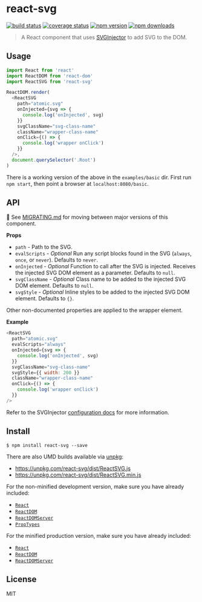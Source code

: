 # react-svg

[![build status](https://img.shields.io/travis/tanem/react-svg/master.svg?style=flat-square)](https://travis-ci.org/tanem/react-svg)
[![coverage status](https://img.shields.io/codecov/c/github/tanem/react-svg.svg?style=flat-square)](https://codecov.io/gh/tanem/react-svg)
[![npm version](https://img.shields.io/npm/v/react-svg.svg?style=flat-square)](https://www.npmjs.com/package/react-svg)
[![npm downloads](https://img.shields.io/npm/dm/react-svg.svg?style=flat-square)](https://www.npmjs.com/package/react-svg)

> A React component that uses [SVGInjector](https://github.com/tanem/SVGInjector) to add SVG to the DOM.

## Usage

```js
import React from 'react'
import ReactDOM from 'react-dom'
import ReactSVG from 'react-svg'

ReactDOM.render(
  <ReactSVG
    path="atomic.svg"
    onInjected={svg => {
      console.log('onInjected', svg)
    }}
    svgClassName="svg-class-name"
    className="wrapper-class-name"
    onClick={() => {
      console.log('wrapper onClick')
    }}
  />,
  document.querySelector('.Root')
)
```

There is a working version of the above in the `examples/basic` dir. First run `npm start`, then point a browser at `localhost:8080/basic`.

## API

:eyes: See [MIGRATING.md](MIGRATING.md) for moving between major versions of this component.

**Props**

* `path` - Path to the SVG.
* `evalScripts` - _Optional_ Run any script blocks found in the SVG (`always`, `once`, or `never`). Defaults to `never`.
* `onInjected` - _Optional_ Function to call after the SVG is injected. Receives the injected SVG DOM element as a parameter. Defaults to `null`.
* `svgClassName` - _Optional_ Class name to be added to the injected SVG DOM element. Defaults to `null`.
* `svgStyle` - _Optional_ Inline styles to be added to the injected SVG DOM element. Defaults to `{}`.

Other non-documented properties are applied to the wrapper element.

**Example**

```js
<ReactSVG
  path="atomic.svg"
  evalScripts="always"
  onInjected={svg => {
    console.log('onInjected', svg)
  }}
  svgClassName="svg-class-name"
  svgStyle={{ width: 200 }}
  className="wrapper-class-name"
  onClick={() => {
    console.log('wrapper onClick')
  }}
/>
```

Refer to the SVGInjector [configuration docs](https://github.com/tanem/SVGInjector#configuration) for more information.

## Install

```
$ npm install react-svg --save
```

There are also UMD builds available via [unpkg](https://unpkg.com/):

* https://unpkg.com/react-svg/dist/ReactSVG.js
* https://unpkg.com/react-svg/dist/ReactSVG.min.js

For the non-minified development version, make sure you have already included:

* [`React`](https://unpkg.com/react/umd/react.development.js)
* [`ReactDOM`](https://unpkg.com/react-dom/umd/react-dom.development.js)
* [`ReactDOMServer`](https://unpkg.com/react-dom/umd/react-dom-server.browser.development.js)
* [`PropTypes`](https://unpkg.com/prop-types/prop-types.js)

For the minified production version, make sure you have already included:

* [`React`](https://unpkg.com/react/umd/react.production.min.js)
* [`ReactDOM`](https://unpkg.com/react-dom/umd/react-dom.production.min.js)
* [`ReactDOMServer`](https://unpkg.com/react-dom/umd/react-dom-server.browser.production.min.js)

## License

MIT
